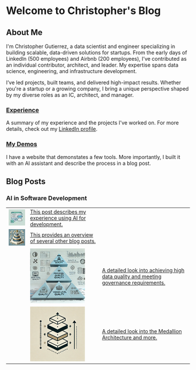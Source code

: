 # Welcome to Christopher's Blog

## About Me

I'm Christopher Gutierrez, a data scientist and engineer specializing in building scalable, data-driven solutions for startups. From the early days of LinkedIn (500 employees) and Airbnb (200 employees), I’ve contributed as an individual contributor, architect, and leader. My expertise spans data science, engineering, and infrastructure development.
 
I’ve led projects, built teams, and delivered high-impact results. Whether you're a startup or a growing company, I bring a unique perspective shaped by my diverse roles as an IC, architect, and manager.
 
### [Experience](posts/experience.md)
A summary of my experience and the projects I've worked on. For more details, check out my [LinkedIn profile](https://www.linkedin.com/in/christophergutierrez/).

### [My Demos](posts/demos.md)
I have a website that demonstates a few tools. More importantly, I built it with an AI assistant and describe the process in a blog post.


## Blog Posts

### AI in Software Development

|                                                                                                                          |                                                                                                      |                                          |
|--------------------------------------------------------------------------------------------------------------------------|------------------------------------------------------------------------------------------------------|------------------------------------------|
| <img src="assets/img/AI_in_Software_Development.png" alt="AI in Software Development" width="150"/>   | [This post describes my experience using AI for development.](posts/AI_in_Software_Development.md)              |
| <img src="assets/img/ModernDataArchitecture.png" alt="Modern Data Architecture" width="150"/>         | [This provides an overview of several other blog posts.](posts/ModernDataArchitecture.md)                       |
|                             | <img src="assets/img/DataQualityAndGovernance.png" alt="Data Quality And Governance" width="150"/>              | [A detailed look into achieving high data quality and meeting governance requirements.](posts/DataQualityAndGovernance.md) |
|                             | <img src="assets/img/ArchitectureofDataPlatform.png" alt="Architecture of Data Platform" width="150"/>          | [A detailed look into the Medallion Architecture and more.](posts/ArchitectureofDataPlatform.md)             |

